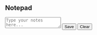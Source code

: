<!DOCTYPE html>
<html lang="en">
<head>
  <meta charset="UTF-8">
  <meta name="viewport" content="width=device-width, initial-scale=1.0">
  <title>Notepad Widget</title>
  <link rel="stylesheet" href="style.css">
</head>
<body>
  <div class="notepad">
    <h2>Notepad</h2>
    <textarea id="noteInput" placeholder="Type your notes here..."></textarea>
    <button id="saveButton">Save</button>
    <button id="clearButton">Clear</button>
  </div>
  <script src="script.js"></script>
</body>
</html>
